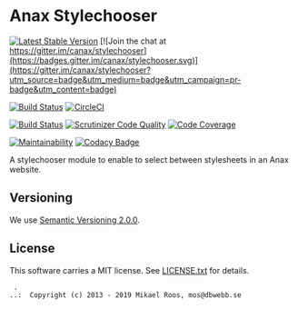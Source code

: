 Anax Stylechooser
========================

[![Latest Stable Version](https://poser.pugx.org/anax/stylechooser/v/stable)](https://packagist.org/packages/anax/stylechooser)
[![Join the chat at https://gitter.im/canax/stylechooser](https://badges.gitter.im/canax/stylechooser.svg)](https://gitter.im/canax/stylechooser?utm_source=badge&utm_medium=badge&utm_campaign=pr-badge&utm_content=badge)

[![Build Status](https://travis-ci.org/canax/stylechooser.svg?branch=master)](https://travis-ci.org/canax/stylechooser)
[![CircleCI](https://circleci.com/gh/canax/stylechooser.svg?style=svg)](https://circleci.com/gh/canax/stylechooser)

[![Build Status](https://scrutinizer-ci.com/g/canax/stylechooser/badges/build.png?b=master)](https://scrutinizer-ci.com/g/canax/stylechooser/build-status/master)
[![Scrutinizer Code Quality](https://scrutinizer-ci.com/g/canax/stylechooser/badges/quality-score.png?b=master)](https://scrutinizer-ci.com/g/canax/stylechooser/?branch=master)
[![Code Coverage](https://scrutinizer-ci.com/g/canax/stylechooser/badges/coverage.png?b=master)](https://scrutinizer-ci.com/g/canax/stylechooser/?branch=master)

[![Maintainability](https://api.codeclimate.com/v1/badges/34aa545900e6f847008a/maintainability)](https://codeclimate.com/github/canax/stylechooser/maintainability)
[![Codacy Badge](https://api.codacy.com/project/badge/Grade/dbcd686d6f27475f82b04cab145065a8)](https://www.codacy.com/app/mosbth/stylechooser?utm_source=github.com&amp;utm_medium=referral&amp;utm_content=canax/stylechooser&amp;utm_campaign=Badge_Grade)

A stylechooser module to enable to select between stylesheets in an Anax website.



Versioning
------------------

We use [Semantic Versioning 2.0.0](https://semver.org/spec/v2.0.0.html).



License
------------------

This software carries a MIT license. See [LICENSE.txt](LICENSE.txt) for details.



```
 .  
..:  Copyright (c) 2013 - 2019 Mikael Roos, mos@dbwebb.se
```
